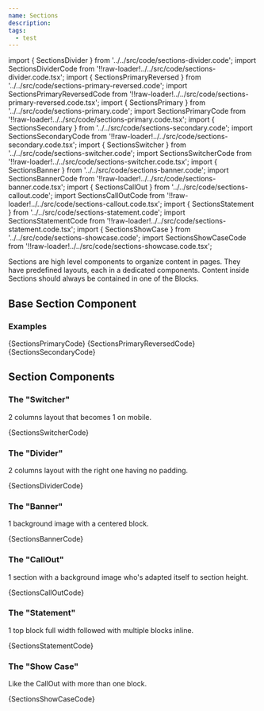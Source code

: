 ```yaml
---
name: Sections
description:
tags:
  - test
---
```


<!-- CODE IMPORTS -->

<!-- prettier-ignore -->
import { SectionsDivider } from '../../src/code/sections-divider.code'; 
import SectionsDividerCode from '!!raw-loader!../../src/code/sections-divider.code.tsx';
import { SectionsPrimaryReversed } from '../../src/code/sections-primary-reversed.code'; 
import SectionsPrimaryReversedCode from '!!raw-loader!../../src/code/sections-primary-reversed.code.tsx';
import { SectionsPrimary } from '../../src/code/sections-primary.code'; 
import SectionsPrimaryCode from '!!raw-loader!../../src/code/sections-primary.code.tsx';
import { SectionsSecondary } from '../../src/code/sections-secondary.code';
import SectionsSecondaryCode from '!!raw-loader!../../src/code/sections-secondary.code.tsx';
import { SectionsSwitcher } from '../../src/code/sections-switcher.code'; 
import SectionsSwitcherCode from '!!raw-loader!../../src/code/sections-switcher.code.tsx';
import { SectionsBanner } from '../../src/code/sections-banner.code'; 
import SectionsBannerCode from '!!raw-loader!../../src/code/sections-banner.code.tsx';
import { SectionsCallOut } from '../../src/code/sections-callout.code'; 
import SectionsCallOutCode from '!!raw-loader!../../src/code/sections-callout.code.tsx';
import { SectionsStatement } from '../../src/code/sections-statement.code';
import SectionsStatementCode from '!!raw-loader!../../src/code/sections-statement.code.tsx';
import { SectionsShowCase } from '../../src/code/sections-showcase.code'; 
import SectionsShowCaseCode from '!!raw-loader!../../src/code/sections-showcase.code.tsx';

<!-- END CODE IMPORTS -->

<DocHeader props={props}/>

Sections are high level components to organize content in pages. They have
predefined layouts, each in a dedicated components. Content inside Sections
should always be contained in one of the Blocks.

## Base Section Component

<!-- The base <Code>{`<Section/>`}</Code> component handles props that all other sections use. Those are: -->

### Examples

<SectionsPrimary />
<CodeBlock>{SectionsPrimaryCode}</CodeBlock>

<SectionsPrimaryReversed />
<CodeBlock>{SectionsPrimaryReversedCode}</CodeBlock>

<SectionsSecondary />
<CodeBlock>{SectionsSecondaryCode}</CodeBlock>

## Section Components

### The "Switcher"

2 columns layout that becomes 1 on mobile.

<SectionsSwitcher />
<CodeBlock>{SectionsSwitcherCode}</CodeBlock>

### The "Divider"

2 columns layout with the right one having no padding.

<SectionsDivider />
<CodeBlock>{SectionsDividerCode}</CodeBlock>

### The "Banner"

1 background image with a centered block.

<SectionsBanner />
<CodeBlock>{SectionsBannerCode}</CodeBlock>

### The "CallOut"

1 section with a background image who's adapted itself to section height.

<SectionsCallOut />
<CodeBlock>{SectionsCallOutCode}</CodeBlock>

### The "Statement"

1 top block full width followed with multiple blocks inline.

<SectionsStatement />
<CodeBlock>{SectionsStatementCode}</CodeBlock>

### The "Show Case"

Like the CallOut with more than one block.

<SectionsShowCase />
<CodeBlock>{SectionsShowCaseCode}</CodeBlock>
